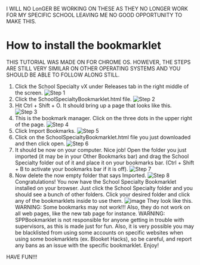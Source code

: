 I WILL NO LonGER BE WORKING ON THESE AS THEY NO LONGER WORK FOR MY SPECIFIC SCHOOL LEAVING ME NO GOOD OPPORTUNITY TO MAKE THIS.

# How to install the bookmarklet


THIS TUTORIAL WAS MADE ON FOR CHROME OS. HOWEVER, THE STEPS ARE STILL VERY SIMILAR ON OTHER OPERATING SYSTEMS AND YOU SHOULD BE ABLE TO FOLLOW ALONG STILL.
1. Click the School Specialty vX under Releases tab in the right middle of the screen.
![Step 1](https://user-images.githubusercontent.com/131900886/235788772-b298146e-3088-41d5-8ab1-9931b7e0e7e5.png)
2. Click the SchoolSpecialtyBookmarklet.html file.
![Step 2](https://user-images.githubusercontent.com/131900886/235788894-7c4a5a1f-f05f-426e-a592-2b4f3b264ccf.png)
3. Hit Ctrl + Shift + O. It should bring up a page that looks like this.
![Step 3](https://user-images.githubusercontent.com/131900886/235789442-71373040-ffb6-497a-af51-4d2ae52e5de3.png)
4. This is the bookmark manager. Click on the three dots in the upper right of the page.
![Step 4](https://user-images.githubusercontent.com/131900886/235789466-b883c368-eb9a-438b-9379-426fa4ac20b3.png)
5. Click Import Bookmarks.
![Step 5](https://user-images.githubusercontent.com/131900886/235789698-131ad21e-ee6d-435d-b731-f0d6392777b3.png)
6. Click on the SchoolSpecialtyBookmarklet.html file you just downloaded and then click open.
![Step 6](https://user-images.githubusercontent.com/131900886/235789890-38fbdf7a-55eb-46cd-9e18-d1f6aee1aa42.png)
7. It should be now on your computer. Nice job! Open the folder you just imported (it may be in your Other Bookmarks bar) and drag the School Specialty folder out of it and place it on your bookmarks bar. (Ctrl + Shift + B to activate your bookmarks bar if it is off).
![Step 7](https://user-images.githubusercontent.com/131900886/235790244-5455194f-cfb9-4945-b667-4cbce2f232e8.png)
8. Now delete the now empty folder that says Imported.
![Step 8](https://user-images.githubusercontent.com/131900886/235790521-3fe51c59-2575-4d11-a946-c491439b152c.png)
Congratulations! You now have the School Specialty Bookmarklet installed on your browser. Just click the School Specialty folder and you should see a bunch of other folders. Click your desired folder and click any of the bookmarklets inside to use them.
![image](https://user-images.githubusercontent.com/131900886/235790750-c1152a12-7d67-471f-89d0-9b61d471f783.png)
They look like this.
WARNING: Some bookmarks may not work!!! Also, they do not work on all web pages, like the new tab page for instance.
WARNING: SPPBookmarklet is not responsible for anyone getting in trouble with supervisors, as this is made just for fun. Also, it is very possible you may be blacklisted from using some accounts on specific websites when using some bookmarklets (ex. Blooket Hacks), so be careful, and report any bans as an issue with the specific bookmarklet. Enjoy!

HAVE FUN!!!
